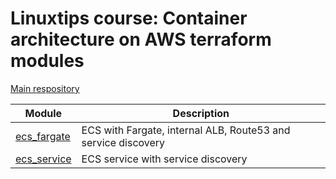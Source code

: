 # Linuxtips course: Container architecture on AWS terraform modules

[Main respository](https://github.com/ssorato/linuxtips-aws-container-architecture)

| Module                               | Description                                                   |
|--------------------------------------|---------------------------------------------------------------|
| [ecs_fargate](ecs_fargate/README.md) | ECS with Fargate, internal ALB, Route53 and service discovery |
| [ecs_service](ecs_service/README.md) | ECS service with service discovery                            |
